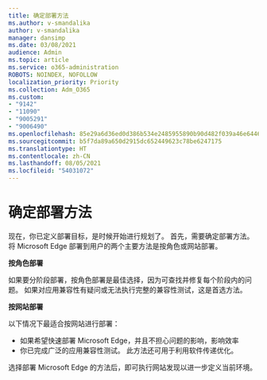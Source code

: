 ```yaml
---
title: 确定部署方法
ms.author: v-smandalika
author: v-smandalika
manager: dansimp
ms.date: 03/08/2021
audience: Admin
ms.topic: article
ms.service: o365-administration
ROBOTS: NOINDEX, NOFOLLOW
localization_priority: Priority
ms.collection: Adm_O365
ms.custom:
- "9142"
- "11090"
- "9005291"
- "9006490"
ms.openlocfilehash: 85e29a6d36ed0d386b534e2485955890b90d482f039a46e6446c3fb3464435e8
ms.sourcegitcommit: b5f7da89a650d2915dc652449623c78be6247175
ms.translationtype: HT
ms.contentlocale: zh-CN
ms.lasthandoff: 08/05/2021
ms.locfileid: "54031072"
---
```

# <a name="determine-your-deployment-method"></a>确定部署方法

现在，你已定义部署目标，是时候开始进行规划了。 首先，需要确定部署方法。 将 Microsoft Edge 部署到用户的两个主要方法是按角色或网站部署。

**按角色部署**

如果要分阶段部署，按角色部署是最佳选择，因为可查找并修复每个阶段内的问题。 如果对应用兼容性有疑问或无法执行完整的兼容性测试，这是首选方法。

**按网站部署**

以下情况下最适合按网站进行部署：
- 如果希望快速部署 Microsoft Edge，并且不担心问题的影响，影响效率
- 你已完成广泛的应用兼容性测试。 此方法还可用于利用软件传递优化。

选择部署 Microsoft Edge 的方法后，即可执行网站发现以进一步定义当前环境。
